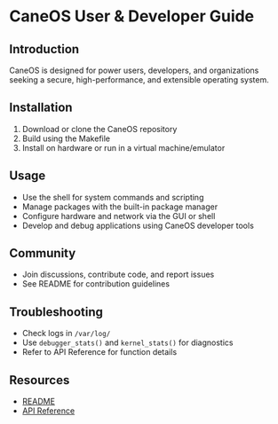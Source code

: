 # CaneOS User & Developer Guide

## Introduction
CaneOS is designed for power users, developers, and organizations seeking a secure, high-performance, and extensible operating system.

## Installation
1. Download or clone the CaneOS repository
2. Build using the Makefile
3. Install on hardware or run in a virtual machine/emulator

## Usage
- Use the shell for system commands and scripting
- Manage packages with the built-in package manager
- Configure hardware and network via the GUI or shell
- Develop and debug applications using CaneOS developer tools

## Community
- Join discussions, contribute code, and report issues
- See README for contribution guidelines

## Troubleshooting
- Check logs in `/var/log/`
- Use `debugger_stats()` and `kernel_stats()` for diagnostics
- Refer to API Reference for function details

## Resources
- [README](../README.md)
- [API Reference](API_REFERENCE.md)
